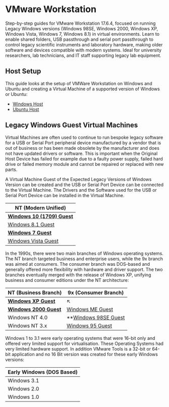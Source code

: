 # VMware Workstation 

Step-by-step guides for VMware Workstation 17.6.4, focused on running Legacy Windows versions (Windows 98SE, Windows 2000, Windows XP, Windows Vista, Windows 7, Windows 8.1) in virtual environments. Learn to enable shared folders, USB passthrough and serial port passthrough to control legacy scientific instruments and laboratory hardware, making older software and devices compatible with modern systems. Ideal for university researchers, lab technicians, and IT staff supporting legacy lab equipment.

## Host Setup

This guide looks at the setup of VMWare Workstation on Windows and Ubuntu and creating a Virtual Machine of a supported version of Windows or Ubuntu:

* [Windows Host](./windows-host/readme.md)
* [Ubuntu Host](./ubuntu-host/readme.md)

## Legacy Windows Guest Virtual Machines

Virtual Machines are often used to continue to run bespoke legacy software for a USB or Serial Port peripheral device manufactured by a vendor that is out of business or has been made obsolete by the manufacturer and does not have updated drivers or software. This is important when the Original Host Device has failed for example due to a faulty power supply, failed hard drive or failed memory module and cannot be repaired or replaced with new parts. 

A Virtual Machine Guest of the Expected Legacy Versions of Windows Version can be created and the USB or Serial Port Device can be connected to the Virtual Machine. The Drivers and the Software used for the USB or Serial Port Device can be installed in the Virtual Machine.

|NT (Modern Unified)|
|---|
|**[Windows 10 (1709) Guest](./windows-1709-guest/readme.md)**|
|[Windows 8.1 Guest](./windows-81-guest/readme.md)|
|**[Windows 7 Guest](./windows-7-guest/readme.md)**|
|[Windows Vista Guest](./windows-vista-guest/readme.md)|

In the 1990s, there were two main branches of Windows operating systems. The NT branch targeted business and enterprise users, while the 9x branch was aimed at consumers. The consumer branch was DOS-based and generally offered more flexibility with hardware and driver support. The two branches eventually merged with the release of Windows XP, unifying business and consumer editions under the NT architecture:

|NT (Business Branch)|9x (Consumer Branch)|
|---|---|
|**[Windows XP Guest](./windows-xp-guest/readme.md)**|↖|
|**[Windows 2000 Guest](./windows-2000-guest/readme.md)**|[Windows ME Guest](./windows-me-guest/readme.md)|
|Windows NT 4.0|**[Windows 98SE Guest](./windows-98SE-guest/readme.md)|**|
|Windows NT 3.x|[Windows 95 Guest](./windows-95-guest/readme.md)||

Windows 1 to 3.1 were early operating systems that were 16-bit only and offered very limited support for virtualisation. These Operating Systems had very limited hardware support. In addition VMware Tools is a 32-bit or 64-bit application and no 16 Bit version was created for these early Windows versions:

|Early Windows (DOS Based)|
|---|
|Windows 3.1|
|Windows 2.0|
|Windows 1.0|
